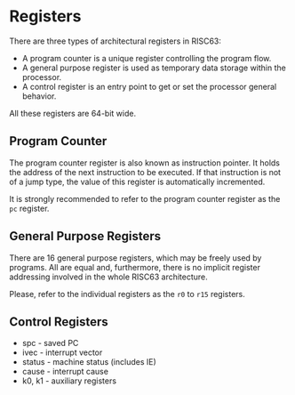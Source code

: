 # Registers

There are three types of architectural registers in RISC63:

* A program counter is a unique register controlling the program flow.
* A general purpose register is used as temporary data storage within the processor.
* A control register is an entry point to get or set the processor general behavior.

All these registers are 64-bit wide.

## Program Counter

The program counter register is also known as instruction pointer. It holds the address of the next instruction to be executed. If that instruction is not of a jump type, the value of this register is automatically incremented.

It is strongly recommended to refer to the program counter register as the `pc` register.

## General Purpose Registers

There are 16 general purpose registers, which may be freely used by programs. All are equal and, furthermore, there is no implicit register addressing involved in the whole RISC63 architecture.

Please, refer to the individual registers as the `r0` to `r15` registers.

## Control Registers

* spc - saved PC
* ivec - interrupt vector
* status - machine status (includes IE)
* cause - interrupt cause
* k0, k1 - auxiliary registers
